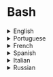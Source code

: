 # Bash

<details>
  <summary>English</summary>
  
  ### Materials
- [Bash Introduction How-To](http://tldp.org/HOWTO/Bash-Prog-Intro-HOWTO.html)
- [Advanced Bash-Scripting Guide](https://www.tldp.org/LDP/abs/html/)
- [Wikibooks](https://en.wikibooks.org/wiki/Bash_Shell_Scripting)
- [Bash by Example](http://matt.might.net/articles/bash-by-example/)
- [Understanding Bash](https://www.linuxjournal.com/content/understanding-bash-elements-programming)
- [Wikipedia](https://en.wikipedia.org/wiki/Bash_(Unix_shell))
- [Bash Cheat Sheet](https://devhints.io/bash)
- [Shell Scripting Tutorial](https://www.shellscript.sh/)
- [Bash Intro](https://en.wikiversity.org/wiki/Bash_programming/Introduction)
- [Quick Bash Guide](https://www.panix.com/~elflord/unix/bash-tute.html)
- [Awesome Bash](https://github.com/awesome-lists/awesome-bash)
- [Terminals are Sexy](https://terminalsare.sexy/)
- [Awesome Shell](https://github.com/alebcay/awesome-shell)
- [Bash Tutorial](https://linuxconfig.org/bash-scripting-tutorial)
- [Learn Shell](https://www.learnshell.org/)
- [Bash Tutorial](http://gdrcorelec.ups-tlse.fr/files/bash.pdf)
- [Bash Beginners](https://help.ubuntu.com/community/Beginners/BashScripting)
- [Ryans Tutorials](https://ryanstutorials.net/bash-scripting-tutorial/)
- [Learn X in Y minutes](https://learnxinyminutes.com/docs/bash/)
- [Bash Pitfalls](https://mywiki.wooledge.org/BashPitfalls)
- [Basics of Bash](https://clubmate.fi/basics-of-bash-programming-aka-shell-scripting/)
- [Reddit](https://www.reddit.com/r/bash/)
- [Bash Commands](https://www.unr.edu/research-computing/the-grid/using-the-grid/bash-commands)
- [Basic Bash Programming](https://www.uio.no/studier/emner/matnat/ifi/INF3331/h11/bash.pdf)
- [Bash Scripting for Beginning System Administrators](https://www.ibm.com/developerworks/aix/library/au-getstartedbash/index.html)
- [Bash Overview](https://www.cs.cmu.edu/~15131/f17/topics/bash/)
- [Cheat.sh](https://cheat.sh/)
- [Chapter 5 Bash](https://bookdown.org/sean/the-unix-workbench/bash-programming.html)
- [Bash Reference Manual](https://tiswww.case.edu/php/chet/bash/bashref.html)
- [Bash Guide](https://www.tldp.org/LDP/Bash-Beginners-Guide/Bash-Beginners-Guide.pdf)
- [Bash Cheat Sheet](https://learncodethehardway.org/unix/bash_cheat_sheet.pdf)
- [Bash Cookbook](http://index-of.co.uk/Linux/Linux%20Bash%20Programming%20CookBook.pdf)
- [Shell Scripting Cookbook](https://gutl.jovenclub.cu/wp-content/uploads/2013/10/Linux.Shell_.Scripting.Cookbook.pdf)
- [Bash Cheat Sheet](https://github.com/LeCoupa/awesome-cheatsheets/blob/master/languages/bash.sh)
- [Advanced Bash Scripting](https://www.cv.nrao.edu/~jmalone/talks/bash.pdf)
- [Bash Great Reference](https://ss64.com/bash/)
- [Getting Started with Bash](http://www.hypexr.org/bash_tutorial.php)
- [Programming with Bash](https://media.readthedocs.org/pdf/book-linux/latest/book-linux.pdf)
- [Bash Advanced Topics](https://storm.cis.fordham.edu/~zhang/cs3130/slides/ShellAdvanced.pdf)
- [Basic Shell Scripting](http://www.hpc.lsu.edu/training/weekly-materials/2016-Fall/HPC_Shell_Scripting_Fall2016.pdf)
- [Mastering Linux Scripting](http://www.science.smith.edu/dftwiki/images/e/e4/MasteringLinuxShellScripting_Ebrahim_Mallet.pdf)
- [Run Bash Online](https://rextester.com/l/bash)
- [Unix Shell Programming](http://www.docs.is.ed.ac.uk/skills/documents/2630/2630.pdf)
- [Bash Shell Programming in Linux](https://arachnoid.com/linux/shell_programming.html)
- [101 Bash Commands and Tips for Beginners to Experts](https://dev.to/awwsmm/101-bash-commands-and-tips-for-beginners-to-experts-30je)
- [Derek Banas Tutorial](https://www.youtube.com/watch?v=hwrnmQumtPw)
- [Traversy Media Crash Course](https://www.youtube.com/watch?v=v-F3YLd6oMw)
- [Beginners Guide](https://www.youtube.com/watch?v=oxuRxtrO2Ag)
- [TutorialLinux](https://www.youtube.com/watch?v=xtS2NiABf54&amp;list=PLtK75qxsQaMIlFCcFZpTBLnaCJ0I0uiaY)
- [Bash Basics](https://www.youtube.com/watch?v=QGvvJO5UIs4&amp;list=PL2284887FAE36E6D8)
- [Naresh Technologies](https://www.youtube.com/watch?v=_OHi608AbeA&amp;list=PLVlQHNRLflP8WncRgkwFqTOzRf_GSgl00)
</details>

<details>
  <summary>Portuguese</summary>
  
  ### Materials
- [Programação em Bash](http://www.di.ubi.pt/~operativos/praticos/pdf/3-bash.pdf)
- [Shell Básico](https://e-tinet.com/linux/programacao-shell-script/)
- [Programação do Shell](http://www.dsc.ufcg.edu.br/~jacques/cursos/progsh/progshell.htm)
- [Programação com Shell Script](https://www.vivaolinux.com.br/artigo/Programacao-com-Shell-Script)
- [Curso de Shell](http://rberaldo.com.br/curso-de-shell-script-modulo-1-scripts-shell-estruturas/)
- [Shell Script do Zero](http://metamorphoselinux.net/Shell_Script_do_Zero.pdf)
- [Programando em Shell](http://www.devin.com.br/shell_script/)
- [Linux Shell Essentials](https://www.devmedia.com.br/linux-shell-essentials/20158)
- [Bash, ou como computeiros ganham tempo](http://www.inf.ufpr.br/roberto/ci064/labBash-2.html)
- [Programação em Shell Script](http://jeiks.net/wp-content/uploads/2010/07/bash.pdf)
- [Seminário Shell](https://inf.ufes.br/~vitorsouza/wp-content/uploads/teaching-lp-20151-seminario-shell.pdf)
- [Introdução ao Shell Script](https://canaltech.com.br/linux/Introducao-ao-Shell-Script/)
</details>

<details>
  <summary>French</summary>
  
  ### Materials
- [Programmation en Bash](http://www.iro.umontreal.ca/~lesagee/bash.html)
- [Wikibook Bash](https://fr.wikibooks.org/wiki/Programmation_Bash/Scripts)
- [Programmation Bash](https://upload.wikimedia.org/wikipedia/commons/1/1a/Programmation_Bash-fr.pdf)
- [OpenClassRooms](https://openclassrooms.com/fr/courses/43538-reprenez-le-controle-a-laide-de-linux/42867-introduction-aux-scripts-shell)
- [Introduction à la programmation en Bash](http://aral.iut-rodez.fr/fr/sanchis/enseignement/bash/)
- [La Programmation Shell](http://www.ai.univ-paris8.fr/~hw/unx3.pdf)
- [Shells de Linux](http://hautrive.free.fr/linux/page-shell-linux.html)
</details>

<details>
  <summary>Spanish</summary>
  
  ### Materials
- [Programación en Bash](http://es.tldp.org/COMO-INSFLUG/COMOs/Bash-Prog-Intro-COMO/Bash-Prog-Intro-COMO.html#toc2)
- [Programando en Bash](https://blog.desdelinux.net/programando-en-bash-parte-1/)
- [Linux y Bash](http://www.aprendeaprogramar.com/course/view.php?id=10)
- [Programación Shell](https://www.freeshell.de/~rasoda/programacion/guia-shell.pdf)
- [Comandos básicos](http://fcaglp.unlp.edu.ar/~observacional/manuales/tutorial_linux.pdf)
- [Programación con Bash](http://thales.cica.es/rd/glinex/practicas-glinex05/manuales/bash/practica.pdf)
- [Programación de Shell Scripts](https://www.fceia.unr.edu.ar/~diegob/so/presenta/02-ShellScripts.pdf)
- [Programación Shell-Script](http://persoal.citius.usc.es/tf.pena/ASR/Tema_2html/node20.html)
- [Creación de Scripts en Linux](https://webs.ucm.es/info/aulasun/archivos/SCRIPTS.pdf)
- [Bash](https://es.opensuse.org/Bash)
- [Curso de Programación en Bash](https://wiki.cabal.mx/wiki/Curso_de_Programaci%C3%B3n_en_Bash)
</details>

<details>
  <summary>Italian</summary>
  
  ### Materials
- [Programmazione della Shell Bash](http://www.aquilante.net/doc/bash_programming.pdf)
- [Corso Linux](http://www.itiseuganeo.it/materiale/mate/script2.pdf)
- [Guida Avanzata di Scripting Bash](https://www.dmi.unict.it/diraimondo/web/wp-content/uploads/classes/so/mirror-stuff/abs-guide.pdf)
- [La Shell di Unix](http://www.di.unipi.it/~cardillo/labso/files/note-shell/bash-02-I-scripting.pdf)
- [Guida Avanzata](http://www.pluto.it/files/ildp/guide/abs/index.html)
- [Guida Sintetica](https://www.marcellozaniboni.net/bash/Programmare%20in%20BASH,%20guida%20sintetica%20-%20ver%201.0.pdf)
- [Bash: programmazione](https://www.fis.uniroma3.it/CALCOLO_DOC/unix/appuntilinux/al44.htm)
- [La Shell di Unix](http://www.dsi.unive.it/~lso/Slides/bash-02-scriptingx4.pdf)
- [Manipolazione di file in Bash](https://agenda.infn.it/getFile.py/access?contribId=14&amp;resId=0&amp;materialId=slides&amp;confId=2400)
- [Programmazione Bash](https://homes.di.unimi.it/piuri/pages/didattica/SO/mat/3-scripting.pdf)
- [La Programmazione di Shell](http://profs.sci.univr.it/~bombieri/LESO0809/pdf/4-ProgrammazioneShell.pdf)
- [Programmazione della Shell](https://www.edatlas.it/scarica/informatica/info_reti_sistemi/Inserto1/Linux5.pdf)
</details>

<details>
  <summary>Russian</summary>
  
  ### Materials
- [Bash Cheat Sheet](https://tproger.ru/translations/bash-cheatsheet/)
- [Bash Guide](https://www.opennet.ru/docs/RUS/bash_scripting_guide/)
- [Bash](http://linuxgeeks.ru/bash-1.htm)
- [Bash Tutorial](https://aixportal.ru/bash/)
- [Bash Documentation](http://www.fpublisher.ru/documentation/bash_documentation)
- [Bash Conspect](http://www.ods.com.ua/koi/unix/bash-conspect.html)
- [Bash Commands](http://gahcep.github.io/blog/2012/07/28/unix-bash-shell-prompt/)
- [Bash Command List](http://najomi.org/_nix/bash)
- [Bash Guide](https://ruvds.com/doc/bash.pdf)
- [Advanced Bash-Scripting Guide](https://disnetern.ru/wp-content/uploads/2016/11/Advanced-Bash-Scripting-Guide.pdf)
- [Bash Scripts](http://mit.spbau.ru/files/bash-scripts_0.pdf)
</details>